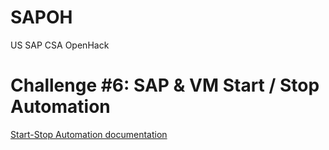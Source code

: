 # SAPOH
US SAP CSA OpenHack

# Challenge #6: SAP & VM Start / Stop Automation

[Start-Stop Automation documentation](https://github.com/Microsoft-SAPonAzure-OpenHack/SAPOH/blob/main/06-Start-Stop-Automation)
